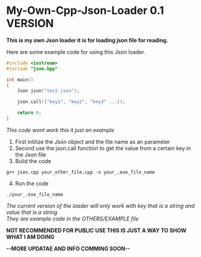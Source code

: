 # My-Own-Cpp-Json-Loader 0.1 VERSION
 **This is my own Json loader it is for loading json file for reading.**

 Here are some example code for using this Json loader.

```cpp
#include <iostream>
#include "json.hpp"

int main()
{
	Json json("test.json");

	json.call({"key1", "key2", "key3" ...});

	return 0;
}
```

*This code wont work this it just an example*

1. First intilize the Json object and the file name as an parameter  
2. Second use the json.call function to get the value from a certain key in the Json file
3. Build the code

```
g++ json.cpp your_other_file.cpp -o your_.exe_file_name
```

4. Run the code

```
./your_.exe_file_name
```
_The current version of the loader will only work with key that is a string and value that is a string_    
_They are example code in the OTHERS/EXAMPLE file_


**NOT RECOMMENDED FOR PUBLIC USE THIS IS JUST A WAY TO SHOW WHAT I AM DOING**

**--MORE UPDATAE AND INFO COMMING SOON--**
